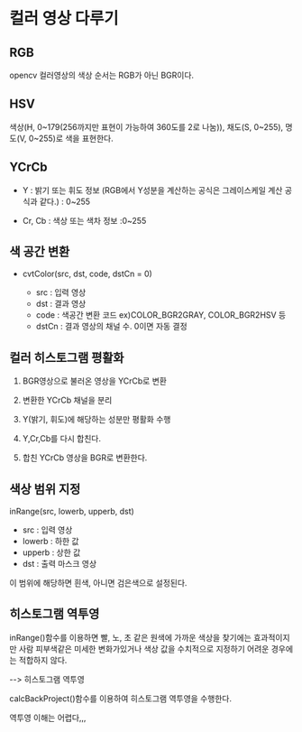 # 컬러 영상 다루기

## RGB

opencv 컬러영상의 색상 순서는 RGB가 아닌 BGR이다.

## HSV

색상(H, 0~179(256까지만 표현이 가능하여 360도를 2로 나눔)), 채도(S, 0~255), 명도(V, 0~255)로 색을 표현한다.
## YCrCb

- Y : 밝기 또는 휘도 정보 (RGB에서 Y성분을 계산하는 공식은 그레이스케일 계산 공식과 같다.) : 0~255

- Cr, Cb : 색상 또는 색차 정보 :0~255
## 색 공간 변환

- cvtColor(src, dst, code, dstCn = 0)

    - src : 입력 영상
    - dst : 결과 영상
    - code : 색공간 변환 코드  ex)COLOR_BGR2GRAY, COLOR_BGR2HSV 등
    - dstCn : 결과 영상의 채널 수. 0이면 자동 결정

## 컬러 히스토그램 평활화

1. BGR영상으로 불러온 영상을 YCrCb로 변환

2. 변환한 YCrCb 채널을 분리

3. Y(밝기, 휘도)에 해당하는 성분만 평활화 수행

4. Y,Cr,Cb를 다시 합친다.

5. 합친 YCrCb 영상을 BGR로 변환한다.

## 색상 범위 지정

inRange(src, lowerb, upperb, dst)
- src : 입력 영상
- lowerb : 하한 값
- upperb : 상한 값
- dst : 출력 마스크 영상

이 범위에 해당하면 흰색, 아니면 검은색으로 설정된다.

## 히스토그램 역투영
inRange()함수를 이용하면 빨, 노, 초 같은 원색에 가까운 색상을 찾기에는 효과적이지만 사람 피부색같은 미세한 변화가있거나 색상 값을 수치적으로 지정하기 어려운 경우에는 적합하지 않다.

--> 히스토그램 역투영

calcBackProject()함수를 이용하여 히스토그램 역투영을 수행한다.

역투영 이해는 어렵다,,,
    
